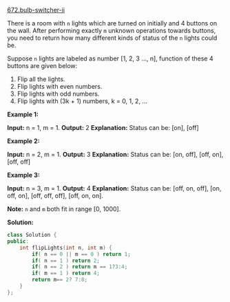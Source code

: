 [672.bulb-switcher-ii](https://leetcode.com/problems/bulb-switcher-ii/)  

There is a room with `n` lights which are turned on initially and 4 buttons on the wall. After performing exactly `m` unknown operations towards buttons, you need to return how many different kinds of status of the `n` lights could be.

Suppose `n` lights are labeled as number \[1, 2, 3 ..., n\], function of these 4 buttons are given below:

1.  Flip all the lights.
2.  Flip lights with even numbers.
3.  Flip lights with odd numbers.
4.  Flip lights with (3k + 1) numbers, k = 0, 1, 2, ...

**Example 1:**

**Input:** n = 1, m = 1.
**Output:** 2
**Explanation:** Status can be: \[on\], \[off\]

**Example 2:**

**Input:** n = 2, m = 1.
**Output:** 3
**Explanation:** Status can be: \[on, off\], \[off, on\], \[off, off\]

**Example 3:**

**Input:** n = 3, m = 1.
**Output:** 4
**Explanation:** Status can be: \[off, on, off\], \[on, off, on\], \[off, off, off\], \[off, on, on\].

**Note:** `n` and `m` both fit in range \[0, 1000\].  



**Solution:**  

```cpp
class Solution {
public:
    int flipLights(int n, int m) {
        if( n == 0 || m == 0 ) return 1;
        if( n == 1 ) return 2;
        if( n == 2 ) return m == 1?3:4;
        if( m == 1 ) return 4;
        return m== 2? 7:8;
    }
};
```
      